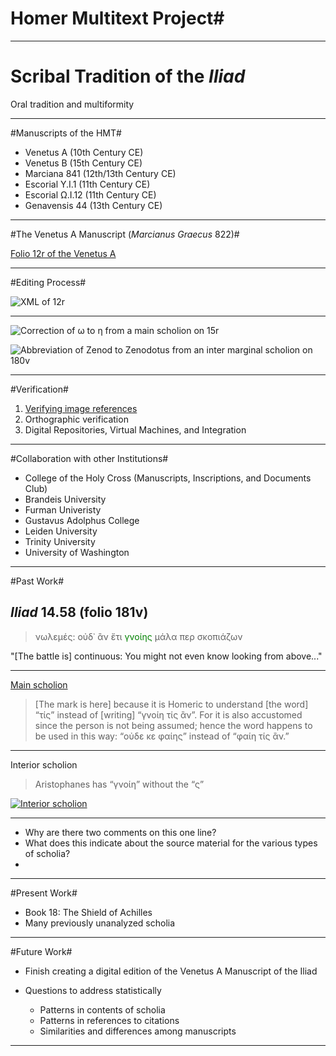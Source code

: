 # Homer Multitext Project#

***

# Scribal Tradition of the *Iliad* #

Oral tradition and multiformity


***

#Manuscripts of the HMT#

- Venetus A (10th Century CE)
- Venetus B (15th Century CE)
- Marciana 841 (12th/13th Century CE)
- Escorial Υ.I.1 (11th Century CE)
- Escorial Ω.I.12 (11th Century CE)
- Genavensis 44 (13th Century CE)

***

#The Venetus A Manuscript (*Marcianus Graecus* 822)#


[Folio 12r of the Venetus A](http://www.homermultitext.org/hmt-digital/ict.html?urn=urn:cite:hmt:vaimg.VA012RN-0013)

***

#Editing Process#

![XML of 12r][Img1]

[Img1]:  ScreenShot.png 

***


![Correction of ω to η from a main scholion on 15r][Img2]
	
[Img2]: http://www.homermultitext.org/iipsrv?OBJ=IIP,1.0&FIF=/project/homer/pyramidal/VenA/VA015RN-0016.tif&RGN=0.383,0.1878,0.065,0.012&WID=9000&CVT=JPEG

![Abbreviation of Zenod to Zenodotus from an inter marginal scholion on 180v][Img3]

[Img3]: http://www.homermultitext.org/iipsrv?OBJ=IIP,1.0&FIF=/project/homer/pyramidal/VenA/VA180VN-0682.tif&RGN=0.462,0.5244,0.051,0.0128&WID=9000&CVT=JPEG


***

#Verification#

1. [Verifying image references](http://www.homermultitext.org/hmt-digital/indices?urn=urn%3Acite%3Ahmt%3Avaimg.VA012RN-0013)
2. Orthographic verification
3. Digital Repositories, Virtual Machines, and Integration

***

#Collaboration with other Institutions#

- College of the Holy Cross (Manuscripts, Inscriptions, and Documents Club)
- Brandeis University
- Furman Univeristy
- Gustavus Adolphus College
- Leiden University
- Trinity University
- University of Washington

***

#Past Work#


## *Iliad* 14.58 (folio 181v) ##




>νωλεμές: οὐδ᾽ ἂν ἔτι <span style="color:green;">γνοίης</span> μάλα περ σκοπιάζων
 
"[The battle is] continuous: You might not even know looking from above..."





***


[Main scholion][sch1zoom]


> [The mark is here] because it is Homeric to understand [the word] “τίς” instead of [writing] “γνοίη τίς ἂν”. For it is also accustomed since the person is not being assumed; hence the word happens to be used in this way: “οὐδε κε φαίης” instead of “φαίη τίς ἂν.”

[sch1zoom]: http://beta.hpcc.uh.edu/tomcat/mss/images?request=GetIIPMooViewer&urn=urn:cite:hmt:vaimg.VA181VN-0683@0.224,0.3636,0.229,0.1195

[sch1image]: http://beta.hpcc.uh.edu/fcgi-bin/iipsrv.fcgi?OBJ=IIP,1.0&FIF=/project/homer/pyramidal/VenA/VA181VN-0683.tif&RGN=0.224,0.3636,0.229,0.1195&WID=8000&CVT=JPEG

***

Interior scholion



> Aristophanes has “γνοίη” without the “ς”

[![Interior scholion][sch2image]][sch2zoom]


[sch2zoom]: http://beta.hpcc.uh.edu/tomcat/mss/images?request=GetIIPMooViewer&urn=urn:cite:hmt:vaimg.VA181VN-0683@0.876,0.3606,0.06,0.0376


[sch2image]:  http://beta.hpcc.uh.edu/fcgi-bin/iipsrv.fcgi?OBJ=IIP,1.0&FIF=/project/homer/pyramidal/VenA/VA181VN-0683.tif&RGN=0.876,0.3606,0.06,0.0376&WID=8000&CVT=JPEG

***


- Why are there two comments on this one line?
- What does this indicate about the source material for the various types of scholia?
- 
***

#Present Work#

- Book 18: The Shield of Achilles 
- Many previously unanalyzed scholia

***

#Future Work#

- Finish creating a digital edition of the Venetus A Manuscript of the Iliad
- Questions to address statistically

	- Patterns in contents of scholia
	- Patterns in references to citations
	- Similarities and differences among manuscripts




***
